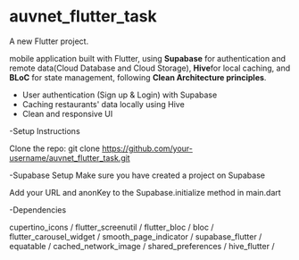 # auvnet_flutter_task

A new Flutter project.

mobile application built with Flutter, using **Supabase** for authentication and remote data(Cloud Database and Cloud Storage), **Hive**for local caching, and **BLoC** for state management, following **Clean Architecture principles**.
- User authentication (Sign up & Login) with Supabase
- Caching restaurants' data locally using Hive
- Clean and responsive UI


-Setup Instructions

  Clone the repo:
     git clone https://github.com/your-username/auvnet_flutter_task.git
  
-Supabase Setup
  Make sure you have created a project on Supabase

Add your URL and anonKey to the Supabase.initialize method in main.dart

-Dependencies

cupertino_icons /
flutter_screenutil /
flutter_bloc /
bloc /
flutter_carousel_widget /
smooth_page_indicator /
supabase_flutter /
equatable /
cached_network_image /
shared_preferences /
hive_flutter /
